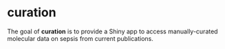 
# curation

<!-- badges: start -->
<!-- badges: end -->

The goal of **curation** is to provide a Shiny app to access manually-curated 
molecular data on sepsis from current publications.
